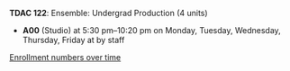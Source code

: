 **TDAC 122**: Ensemble: Undergrad Production (4 units)

- **A00** (Studio) at 5:30 pm–10:20 pm on Monday, Tuesday, Wednesday, Thursday, Friday at   by staff

[Enrollment numbers over time](./TDAC122.tsv)
